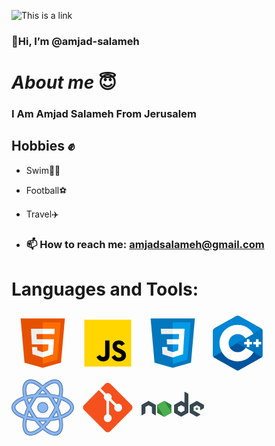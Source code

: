 ![This is a link ](https://camo.githubusercontent.com/9790442a186cf9984a391793e2586ba6c8840cb5a698e26a425d670880f617c5/68747470733a2f2f7777772e77696e677374656368736f6c7574696f6e732e636f6d2f77702d636f6e74656e742f75706c6f6164732f323032322f30332f66756c6c2d737461636b2d646576656c6f706d656e742e676966)

### 👋Hi, I’m @amjad-salameh
# _*About me*_ 😇
### I Am Amjad Salameh From Jerusalem 
## Hobbies ✊
- Swim🏊‍♀️
- Football⚽
- Travel✈️

- ### 📫 How to reach me: <amjadsalameh@gmail.com>

# Languages and Tools:
<svg xmlns="http://www.w3.org/2000/svg" x="0px" y="0px" width="100" height="100" viewBox="0 0 48 48">
<path fill="#E65100" d="M41,5H7l3,34l14,4l14-4L41,5L41,5z"></path><path fill="#FF6D00" d="M24 8L24 39.9 35.2 36.7 37.7 8z"></path><path fill="#FFF" d="M24,25v-4h8.6l-0.7,11.5L24,35.1v-4.2l4.1-1.4l0.3-4.5H24z M32.9,17l0.3-4H24v4H32.9z"></path><path fill="#EEE" d="M24,30.9v4.2l-7.9-2.6L15.7,27h4l0.2,2.5L24,30.9z M19.1,17H24v-4h-9.1l0.7,12H24v-4h-4.6L19.1,17z"></path>
</svg>
<svg xmlns="http://www.w3.org/2000/svg" x="0px" y="0px" width="100" height="100" viewBox="0 0 48 48">
<path fill="#ffd600" d="M6,42V6h36v36H6z"></path><path fill="#000001" d="M29.538 32.947c.692 1.124 1.444 2.201 3.037 2.201 1.338 0 2.04-.665 2.04-1.585 0-1.101-.726-1.492-2.198-2.133l-.807-.344c-2.329-.988-3.878-2.226-3.878-4.841 0-2.41 1.845-4.244 4.728-4.244 2.053 0 3.528.711 4.592 2.573l-2.514 1.607c-.553-.988-1.151-1.377-2.078-1.377-.946 0-1.545.597-1.545 1.377 0 .964.6 1.354 1.985 1.951l.807.344C36.452 29.645 38 30.839 38 33.523 38 36.415 35.716 38 32.65 38c-2.999 0-4.702-1.505-5.65-3.368L29.538 32.947zM17.952 33.029c.506.906 1.275 1.603 2.381 1.603 1.058 0 1.667-.418 1.667-2.043V22h3.333v11.101c0 3.367-1.953 4.899-4.805 4.899-2.577 0-4.437-1.746-5.195-3.368L17.952 33.029z"></path>
</svg>
<svg xmlns="http://www.w3.org/2000/svg" x="0px" y="0px" width="100" height="100" viewBox="0 0 48 48">
<path fill="#0277BD" d="M41,5H7l3,34l14,4l14-4L41,5L41,5z"></path><path fill="#039BE5" d="M24 8L24 39.9 35.2 36.7 37.7 8z"></path><path fill="#FFF" d="M33.1 13L24 13 24 17 28.9 17 28.6 21 24 21 24 25 28.4 25 28.1 29.5 24 30.9 24 35.1 31.9 32.5 32.6 21 32.6 21z"></path><path fill="#EEE" d="M24,13v4h-8.9l-0.3-4H24z M19.4,21l0.2,4H24v-4H19.4z M19.8,27h-4l0.3,5.5l7.9,2.6v-4.2l-4.1-1.4L19.8,27z"></path>
</svg>
<svg xmlns="http://www.w3.org/2000/svg" x="0px" y="0px" width="100" height="100" viewBox="0 0 48 48">
<path fill="#00549d" fill-rule="evenodd" d="M22.903,3.286c0.679-0.381,1.515-0.381,2.193,0 c3.355,1.883,13.451,7.551,16.807,9.434C42.582,13.1,43,13.804,43,14.566c0,3.766,0,15.101,0,18.867 c0,0.762-0.418,1.466-1.097,1.847c-3.355,1.883-13.451,7.551-16.807,9.434c-0.679,0.381-1.515,0.381-2.193,0 c-3.355-1.883-13.451-7.551-16.807-9.434C5.418,34.899,5,34.196,5,33.434c0-3.766,0-15.101,0-18.867 c0-0.762,0.418-1.466,1.097-1.847C9.451,10.837,19.549,5.169,22.903,3.286z" clip-rule="evenodd"></path><path fill="#0086d4" fill-rule="evenodd" d="M5.304,34.404C5.038,34.048,5,33.71,5,33.255 c0-3.744,0-15.014,0-18.759c0-0.758,0.417-1.458,1.094-1.836c3.343-1.872,13.405-7.507,16.748-9.38 c0.677-0.379,1.594-0.371,2.271,0.008c3.343,1.872,13.371,7.459,16.714,9.331c0.27,0.152,0.476,0.335,0.66,0.576L5.304,34.404z" clip-rule="evenodd"></path><path fill="#fff" fill-rule="evenodd" d="M24,10c7.727,0,14,6.273,14,14s-6.273,14-14,14 s-14-6.273-14-14S16.273,10,24,10z M24,17c3.863,0,7,3.136,7,7c0,3.863-3.137,7-7,7s-7-3.137-7-7C17,20.136,20.136,17,24,17z" clip-rule="evenodd"></path><path fill="#0075c0" fill-rule="evenodd" d="M42.485,13.205c0.516,0.483,0.506,1.211,0.506,1.784 c0,3.795-0.032,14.589,0.009,18.384c0.004,0.396-0.127,0.813-0.323,1.127L23.593,24L42.485,13.205z" clip-rule="evenodd"></path><path fill="#fff" fill-rule="evenodd" d="M31 21H33V27H31zM38 21H40V27H38z" clip-rule="evenodd"></path><path fill="#fff" fill-rule="evenodd" d="M29 23H35V25H29zM36 23H42V25H36z" clip-rule="evenodd"></path>
</svg>
<svg xmlns="http://www.w3.org/2000/svg" x="0px" y="0px" width="100" height="100" viewBox="0 0 80 80">
<path fill="#8bb7f0" d="M46.5,40c0,3.593-2.907,6.5-6.5,6.5s-6.5-2.907-6.5-6.5s2.907-6.5,6.5-6.5S46.5,36.407,46.5,40z"></path><path fill="#4e7ab5" d="M40,47c-3.859,0-7-3.14-7-7s3.141-7,7-7s7,3.14,7,7S43.859,47,40,47z M40,34c-3.309,0-6,2.691-6,6 s2.691,6,6,6s6-2.691,6-6S43.309,34,40,34z"></path><g><path fill="#8bb7f0" d="M24.474,75.503c-1.711,0-3.269-0.392-4.632-1.164c-2.28-1.293-3.856-3.521-4.686-6.62 c-0.965-3.607-0.85-8.398,0.332-13.878C5.956,50.562,0.5,45.531,0.5,40c0-5.532,5.455-10.562,14.987-13.84 c-1.182-5.481-1.298-10.272-0.333-13.879c0.83-3.1,2.406-5.328,4.685-6.62c1.362-0.772,2.921-1.164,4.632-1.164 c4.388,0,9.891,2.73,15.531,7.698c5.64-4.963,11.141-7.691,15.524-7.691c1.711,0,3.269,0.392,4.632,1.164 c2.277,1.291,3.854,3.515,4.684,6.611c0.966,3.606,0.85,8.398-0.333,13.88C74.043,29.437,79.5,34.468,79.5,40 s-5.457,10.563-14.991,13.842c1.182,5.481,1.298,10.272,0.332,13.878c-0.83,3.097-2.405,5.321-4.68,6.612 c-1.364,0.772-2.923,1.164-4.633,1.164c-4.386,0-9.889-2.728-15.527-7.689C34.361,72.774,28.859,75.503,24.474,75.503z M19.337,55.006c-0.991,4.717-1.102,8.747-0.316,11.679c0.542,2.026,1.481,3.431,2.794,4.175c0.753,0.427,1.648,0.644,2.659,0.644 c3.394,0,7.862-2.282,12.621-6.437c-2.385-2.402-4.713-5.121-6.928-8.091C26.336,56.56,22.696,55.898,19.337,55.006z M42.906,65.065c4.758,4.151,9.227,6.431,12.621,6.432c1.011,0,1.906-0.217,2.661-0.644c1.309-0.742,2.246-2.144,2.787-4.167 c0.786-2.934,0.676-6.963-0.315-11.679c-3.362,0.892-7.003,1.554-10.833,1.97C47.613,59.947,45.288,62.665,42.906,65.065z M35.566,57.393c1.452,1.776,2.938,3.433,4.434,4.94c1.492-1.506,2.979-3.163,4.43-4.94C42.939,57.464,41.454,57.5,40,57.5 C38.545,57.5,37.059,57.464,35.566,57.393z M32.349,53.179C34.844,53.392,37.417,53.5,40,53.5c2.585,0,5.155-0.108,7.646-0.32 c1.486-2.084,2.903-4.268,4.214-6.495c1.268-2.155,2.461-4.404,3.547-6.686c-1.083-2.276-2.275-4.524-3.546-6.684 c-1.308-2.222-2.725-4.406-4.215-6.495C45.157,26.608,42.587,26.5,40,26.5c-2.588,0-5.159,0.108-7.647,0.321 c-1.49,2.086-2.909,4.27-4.219,6.495c-1.27,2.159-2.462,4.407-3.546,6.686c1.082,2.274,2.274,4.522,3.545,6.684 C29.437,48.901,30.854,51.084,32.349,53.179z M57.491,44.779c-0.706,1.346-1.438,2.666-2.185,3.934 c-0.753,1.282-1.554,2.568-2.386,3.836c2.374-0.366,4.645-0.835,6.771-1.4C59.101,49.1,58.362,46.963,57.491,44.779z M20.304,51.148c2.127,0.564,4.397,1.034,6.768,1.4c-0.837-1.276-1.638-2.563-2.386-3.835c-0.745-1.267-1.478-2.585-2.183-3.931 C21.636,46.956,20.898,49.091,20.304,51.148z M59.816,40c1.528,3.391,2.773,6.743,3.708,9.977C70.926,47.373,75.5,43.574,75.5,40 s-4.574-7.373-11.976-9.977C62.591,33.257,61.345,36.609,59.816,40z M16.472,30.025C9.073,32.628,4.5,36.427,4.5,40 c0,3.574,4.573,7.373,11.974,9.976c0.934-3.235,2.179-6.587,3.705-9.974C18.652,36.614,17.407,33.262,16.472,30.025z M20.303,28.852c0.594,2.054,1.332,4.19,2.2,6.368c0.704-1.342,1.436-2.661,2.184-3.932c0.752-1.279,1.553-2.565,2.388-3.836 C24.701,27.817,22.431,28.287,20.303,28.852z M52.922,27.451c0.837,1.277,1.638,2.563,2.386,3.837 c0.746,1.267,1.479,2.586,2.185,3.932c0.869-2.177,1.607-4.313,2.201-6.369C57.564,28.286,55.294,27.816,52.922,27.451z M24.471,8.497c-1.011,0-1.905,0.216-2.657,0.644c-1.312,0.744-2.252,2.149-2.795,4.175c-0.785,2.935-0.675,6.964,0.317,11.679 c3.36-0.892,7.002-1.555,10.834-1.971c2.217-2.971,4.545-5.688,6.927-8.088C32.337,10.779,27.866,8.497,24.471,8.497z M49.828,23.023c3.83,0.416,7.471,1.078,10.833,1.97c0.992-4.716,1.103-8.746,0.316-11.68c-0.542-2.022-1.48-3.424-2.79-4.166 c-0.754-0.427-1.649-0.644-2.661-0.644c-3.393,0-7.86,2.281-12.619,6.433C45.287,17.335,47.613,20.053,49.828,23.023z M40,22.5 c1.454,0,2.939,0.036,4.431,0.107c-1.45-1.774-2.936-3.43-4.429-4.938c-1.497,1.51-2.982,3.166-4.432,4.938 C37.061,22.536,38.546,22.5,40,22.5z"></path><path fill="#4e7ab5" d="M24.471,4.997c4.494,0,9.996,2.91,15.532,7.867c5.535-4.953,11.034-7.86,15.524-7.86 c1.623,0,3.099,0.37,4.386,1.099c2.156,1.222,3.652,3.343,4.446,6.306c1.077,3.917,0.851,8.74-0.434,14.08 C73.147,29.57,79,34.431,79,40s-5.853,10.43-15.076,13.512c1.341,5.773,1.566,10.726,0.434,14.079 c-0.794,2.962-2.289,5.084-4.443,6.306C58.626,74.627,57.455,75,55.833,75c-0.001,0-0.416,0-0.417,0 c-4.492,0-9.882-2.91-15.416-7.861c-5.535,4.956-11.035,7.864-15.527,7.864c-1.623,0-3.099-0.37-4.386-1.099 c-2.158-1.225-3.655-3.349-4.448-6.314c-1.19-3.717-0.95-8.603,0.434-14.079C6.852,50.429,1,45.569,1,40 c0-5.568,5.852-10.429,15.072-13.511C15.385,23.43,14.946,20.59,14.931,18c-0.012-2.046,0.267-3.949,0.707-5.59 c0.794-2.966,2.29-5.09,4.448-6.314C21.372,5.366,22.848,4.997,24.471,4.997 M18.958,25.614c3.477-0.955,7.338-1.677,11.483-2.117 c2.382-3.21,4.875-6.096,7.386-8.584c-4.872-4.346-9.616-6.917-13.356-6.917c-1.099,0-2.075,0.238-2.904,0.709 c-1.433,0.813-2.452,2.32-3.031,4.481C17.678,16.388,17.873,20.716,18.958,25.614 M61.039,25.613 c1.085-4.898,1.28-9.227,0.422-12.429c-0.578-2.157-1.597-3.661-3.027-4.472c-0.83-0.471-1.809-0.709-2.907-0.709 c-3.737,0-8.478,2.568-13.349,6.91c2.51,2.488,5,5.374,7.38,8.583C53.701,23.936,57.562,24.658,61.039,25.613 M34.477,23.166 c1.802-0.107,3.609-0.2,5.488-0.2c1.879,0,3.755,0.094,5.557,0.2c-1.808-2.279-3.664-4.361-5.521-6.204 C38.144,18.805,36.287,20.887,34.477,23.166 M40,54c2.761,0,5.404-0.121,7.918-0.342c1.519-2.117,2.988-4.365,4.372-6.719 c1.353-2.299,2.577-4.626,3.67-6.939c-1.093-2.313-2.317-4.639-3.669-6.937c-1.385-2.355-2.853-4.602-4.373-6.719 C45.405,26.121,42.762,26,40,26s-5.406,0.121-7.92,0.343c-1.521,2.117-2.991,4.365-4.376,6.719 c-1.352,2.299-2.576,4.626-3.669,6.939c1.093,2.313,2.316,4.639,3.668,6.937c1.385,2.354,2.854,4.602,4.374,6.719 C34.592,53.879,37.237,54,40,54 M57.546,36.413c1.125-2.709,2.056-5.369,2.766-7.913c-2.553-0.702-5.373-1.282-8.428-1.707 c1.028,1.527,2.029,3.11,2.992,4.748C55.83,33.16,56.717,34.788,57.546,36.413 M22.449,36.414c0.828-1.625,1.716-3.253,2.668-4.873 c0.964-1.638,1.966-3.22,2.995-4.747c-3.055,0.424-5.875,1.005-8.428,1.707C20.394,31.045,21.325,33.704,22.449,36.414 M63.188,50.622C71.264,47.886,76,43.866,76,40s-4.736-7.886-12.812-10.622c-0.953,3.405-2.269,6.983-3.92,10.621 C60.919,43.638,62.235,47.216,63.188,50.622 M16.81,50.621c0.952-3.404,2.267-6.982,3.918-10.619 c-1.651-3.638-2.967-7.217-3.919-10.622C8.734,32.116,4,36.135,4,40C4,43.866,8.735,47.885,16.81,50.621 M51.884,53.207 c3.055-0.424,5.875-1.004,8.428-1.707c-0.711-2.544-1.642-5.204-2.766-7.914c-0.829,1.625-1.717,3.253-2.67,4.873 C53.913,50.097,52.912,51.68,51.884,53.207 M28.109,53.206c-1.028-1.527-2.029-3.109-2.993-4.746 c-0.952-1.619-1.839-3.246-2.667-4.87c-1.124,2.708-2.054,5.367-2.764,7.91C22.237,52.201,25.056,52.781,28.109,53.206 M24.474,72.003c3.739,0,8.481-2.57,13.352-6.914c-2.513-2.489-5.005-5.376-7.388-8.587c-4.143-0.439-8.002-1.161-11.478-2.116 c-1.084,4.898-1.279,9.226-0.422,12.428c0.578,2.16,1.598,3.667,3.03,4.48C22.396,71.765,23.375,72.003,24.474,72.003 M55.527,71.997L55.527,71.997c1.099,0,2.076-0.238,2.907-0.709c1.43-0.811,2.447-2.315,3.024-4.473 c0.858-3.203,0.663-7.531-0.421-12.428c-3.477,0.955-7.337,1.677-11.481,2.116c-2.38,3.21-4.871,6.096-7.381,8.585 C47.046,69.428,51.788,71.996,55.527,71.997 M40,63.04c1.857-1.844,3.713-3.927,5.522-6.206c-1.801,0.107-3.559,0.333-5.439,0.333 c-1.881,0-3.807-0.226-5.609-0.333C36.284,59.114,38.142,61.197,40,63.04 M24.116,4.072c-1.799,0-3.085,0.338-4.523,1.153 c-2.399,1.361-4.055,3.691-4.921,6.926c-0.96,3.587-0.877,8.302,0.236,13.681C5.419,29.189,0,34.325,0,40 c0,5.676,5.42,10.811,14.909,14.168c-1.113,5.379-1.196,10.094-0.235,13.681c0.865,3.233,2.52,5.563,4.921,6.926 c1.44,0.816,3.17,1.163,4.968,1.163c4.487,0,9.753-2.535,15.438-7.466c5.684,4.926,11.039,7.524,15.525,7.525 c1.799,0,3.441-0.413,4.881-1.229c2.397-1.359,4.051-3.686,4.916-6.917c0.961-3.588,0.878-8.303-0.235-13.681 C74.579,50.812,80,45.676,80,40s-5.42-10.812-14.911-14.169c1.114-5.38,1.196-10.095,0.235-13.682 c-0.866-3.231-2.521-5.558-4.919-6.917c-1.439-0.815-3.081-1.229-4.879-1.229c-4.485,0-9.839,2.599-15.524,7.527 c-5.686-4.932-11.066-7.461-15.554-7.461L24.116,4.072z M19.72,24.377c-0.462-2.324-0.772-4.502-0.789-6.412 c-0.015-1.72,0.221-3.217,0.57-4.521c0.507-1.892,1.368-3.194,2.559-3.87c0.676-0.384,1.5-0.644,2.423-0.644 c3.181,0,7.367,2.178,11.883,6.034c-2.221,2.273-4.392,4.819-6.466,7.585C26.315,22.949,22.897,23.562,19.72,24.377L19.72,24.377z M43.638,14.966c4.515-3.853,8.711-5.963,11.888-5.963c0.924,0,1.737,0.195,2.414,0.579c1.189,0.674,2.049,1.973,2.555,3.861 c0.874,2.818,0.761,6.564-0.218,10.933c-3.177-0.814-6.594-1.428-10.178-1.826C48.026,19.785,45.857,17.239,43.638,14.966 L43.638,14.966z M36.673,22.06c1.096-1.3,2.209-2.53,3.328-3.678c1.119,1.148,2.231,2.378,3.326,3.678 C42.208,22.02,41.095,22,40,22S37.793,22.02,36.673,22.06L36.673,22.06z M32.625,27.3c2.405-0.199,4.883-0.341,7.375-0.341 c2.491,0,4.969,0.142,7.373,0.341c1.432,2.019,2.796,4.126,4.056,6.269c1.222,2.078,2.373,4.239,3.423,6.43 c-1.051,2.192-2.202,4.354-3.424,6.432c-1.261,2.144-2.624,4.25-4.056,6.269c-2.403,0.199-4.881,0.466-7.372,0.466 c-2.493,0-4.972-0.268-7.378-0.467c-1.433-2.018-2.797-4.125-4.058-6.269c-1.222-2.077-2.372-4.238-3.422-6.43 c1.05-2.192,2.201-4.354,3.423-6.432C29.827,31.425,31.192,29.318,32.625,27.3L32.625,27.3z M57.422,34.024 c-0.549-1.018-1.112-2.018-1.683-2.99c-0.57-0.969-1.167-1.942-1.785-2.909c1.774,0.302,3.485,0.663,5.114,1.08 C58.601,30.771,58.05,32.383,57.422,34.024L57.422,34.024z M20.928,29.205c1.629-0.417,3.34-0.778,5.114-1.08 c-0.619,0.967-1.216,1.94-1.786,2.908c-0.571,0.972-1.134,1.972-1.683,2.99C21.945,32.384,21.395,30.772,20.928,29.205 L20.928,29.205z M60.365,39.999c1.415-3.162,2.587-6.292,3.49-9.326C70.758,33.192,75,36.721,75,40s-4.242,6.808-11.145,9.327 C62.951,46.292,61.78,43.161,60.365,39.999L60.365,39.999z M16.142,49.326C9.241,46.807,5,43.278,5,40s4.241-6.807,11.141-9.326 c0.903,3.035,2.074,6.165,3.489,9.327C18.216,43.162,17.045,46.292,16.142,49.326L16.142,49.326z M53.953,51.876 c0.618-0.968,1.216-1.941,1.785-2.909c0.572-0.972,1.135-1.973,1.684-2.991c0.628,1.641,1.178,3.254,1.646,4.821 C57.438,51.212,55.727,51.574,53.953,51.876L53.953,51.876z M20.929,50.795c0.467-1.566,1.017-3.177,1.644-4.816 c0.548,1.017,1.111,2.017,1.682,2.988c0.569,0.968,1.166,1.94,1.785,2.908C24.267,51.572,22.557,51.211,20.929,50.795 L20.929,50.795z M24.474,71.003c-0.924,0-1.736-0.195-2.413-0.579c-1.19-0.676-2.051-1.977-2.557-3.869 c-0.831-2.845-0.737-6.592,0.218-10.933c3.176,0.814,6.592,1.428,10.175,1.826c2.075,2.766,4.246,5.313,6.468,7.588 C31.85,68.893,27.653,71.004,24.474,71.003L24.474,71.003L24.474,71.003z M50.098,57.45c3.584-0.399,7.001-1.012,10.178-1.826 c1.105,4.74,1.192,8.518,0.217,10.932c-0.505,1.889-1.364,3.188-2.552,3.861c-0.678,0.384-1.49,0.579-2.413,0.579v1l-0.001-1 c-3.18,0-7.377-2.11-11.891-5.961C45.856,62.762,48.025,60.216,50.098,57.45L50.098,57.45z M40,61.62 c-1.12-1.148-2.234-2.379-3.33-3.68C37.79,57.98,38.904,58,40,58c1.095,0,2.208-0.02,3.327-0.06 C42.232,59.241,41.119,60.472,40,61.62L40,61.62z"></path></g>
</svg>
<svg xmlns="http://www.w3.org/2000/svg" x="0px" y="0px" width="100" height="100" viewBox="0 0 48 48">
<path fill="#F4511E" d="M42.2,22.1L25.9,5.8C25.4,5.3,24.7,5,24,5c0,0,0,0,0,0c-0.7,0-1.4,0.3-1.9,0.8l-3.5,3.5l4.1,4.1c0.4-0.2,0.8-0.3,1.3-0.3c1.7,0,3,1.3,3,3c0,0.5-0.1,0.9-0.3,1.3l4,4c0.4-0.2,0.8-0.3,1.3-0.3c1.7,0,3,1.3,3,3s-1.3,3-3,3c-1.7,0-3-1.3-3-3c0-0.5,0.1-0.9,0.3-1.3l-4-4c-0.1,0-0.2,0.1-0.3,0.1v10.4c1.2,0.4,2,1.5,2,2.8c0,1.7-1.3,3-3,3s-3-1.3-3-3c0-1.3,0.8-2.4,2-2.8V18.8c-1.2-0.4-2-1.5-2-2.8c0-0.5,0.1-0.9,0.3-1.3l-4.1-4.1L5.8,22.1C5.3,22.6,5,23.3,5,24c0,0.7,0.3,1.4,0.8,1.9l16.3,16.3c0,0,0,0,0,0c0.5,0.5,1.2,0.8,1.9,0.8s1.4-0.3,1.9-0.8l16.3-16.3c0.5-0.5,0.8-1.2,0.8-1.9C43,23.3,42.7,22.6,42.2,22.1z"></path>
</svg>
<svg xmlns="http://www.w3.org/2000/svg" x="0px" y="0px" width="100" height="100" viewBox="0 0 48 48">
<path fill="#388e3c" d="M17.204 19.122l-4.907 2.715C12.113 21.938 12 22.126 12 22.329v5.433c0 .203.113.39.297.492l4.908 2.717c.183.101.41.101.593 0l4.907-2.717C22.887 28.152 23 27.965 23 27.762v-5.433c0-.203-.113-.39-.297-.492l-4.906-2.715c-.092-.051-.195-.076-.297-.076-.103 0-.205.025-.297.076M42.451 24.013l-.818.452c-.031.017-.049.048-.049.082v.906c0 .034.019.065.049.082l.818.453c.031.017.068.017.099 0l.818-.453c.03-.017.049-.048.049-.082v-.906c0-.034-.019-.065-.05-.082l-.818-.452C42.534 24.004 42.517 24 42.5 24S42.466 24.004 42.451 24.013"></path><path fill="#37474f" d="M35.751,13.364l-2.389-1.333c-0.075-0.042-0.167-0.041-0.241,0.003 c-0.074,0.044-0.12,0.123-0.12,0.209L33,20.295l-2.203-1.219C30.705,19.025,30.602,19,30.5,19c-0.102,0-0.205,0.025-0.297,0.076 h0.001l-4.907,2.715C25.113,21.892,25,22.08,25,22.282v5.433c0,0.203,0.113,0.39,0.297,0.492l4.908,2.717 c0.183,0.101,0.41,0.101,0.593,0l4.907-2.717C35.887,28.106,36,27.918,36,27.715V13.788C36,13.612,35.904,13.45,35.751,13.364z M32.866,26.458l-2.23,1.235c-0.083,0.046-0.186,0.046-0.269,0l-2.231-1.235C28.051,26.412,28,26.326,28,26.234v-2.47 c0-0.092,0.051-0.177,0.135-0.224l2.231-1.234h-0.001c0.042-0.023,0.088-0.034,0.135-0.034c0.047,0,0.093,0.012,0.135,0.034 l2.23,1.234C32.949,23.587,33,23.673,33,23.765v2.47C33,26.326,32.949,26.412,32.866,26.458z"></path><path fill="#2e7d32" d="M17.204,19.122L12,27.762c0,0.203,0.113,0.39,0.297,0.492l4.908,2.717 c0.183,0.101,0.41,0.101,0.593,0L23,22.329c0-0.203-0.113-0.39-0.297-0.492l-4.906-2.715c-0.092-0.051-0.195-0.076-0.297-0.076 c-0.103,0-0.205,0.025-0.297,0.076"></path><path fill="#4caf50" d="M17.204,19.122l-4.907,2.715C12.113,21.938,12,22.126,12,22.329l5.204,8.642 c0.183,0.101,0.41,0.101,0.593,0l4.907-2.717C22.887,28.152,23,27.965,23,27.762l-5.203-8.64c-0.092-0.051-0.195-0.076-0.297-0.076 c-0.103,0-0.205,0.025-0.297,0.076"></path><path fill="#37474f" d="M47.703 21.791l-4.906-2.715C42.705 19.025 42.602 19 42.5 19c-.102 0-.205.025-.297.076h.001l-4.907 2.715C37.114 21.892 37 22.084 37 22.294v5.411c0 .209.114.402.297.503l4.908 2.717c.184.102.409.102.593 0l2.263-1.253c.207-.115.206-.412-.002-.526l-4.924-2.687C40.052 26.412 40 26.325 40 26.231v-2.466c0-.092.05-.177.13-.221l2.235-1.236h-.001c.042-.023.088-.034.135-.034.047 0 .093.012.135.034l2.235 1.237c.08.044.13.129.13.221v2.012c0 .086.046.166.121.209.075.042.167.042.242-.001l2.398-1.393c.148-.086.24-.245.24-.417v-1.88C48 22.085 47.886 21.892 47.703 21.791zM10.703 21.791l-4.906-2.715C5.705 19.025 5.602 19 5.5 19c-.102 0-.205.025-.297.076h.001l-4.907 2.715C.114 21.892 0 22.084 0 22.294v7.465c0 .086.046.166.121.209.075.042.167.042.242-.001l2.398-1.393C2.909 28.488 3 28.329 3 28.157v-4.393c0-.092.05-.177.13-.221l2.235-1.236H5.365c.042-.023.088-.034.135-.034.047 0 .093.012.135.034l2.235 1.237C7.95 23.588 8 23.673 8 23.765v4.393c0 .172.091.331.24.417l2.398 1.393c.075.043.167.043.242.001C10.954 29.925 11 29.845 11 29.759v-7.464C11 22.085 10.886 21.892 10.703 21.791z"></path>
</svg>
